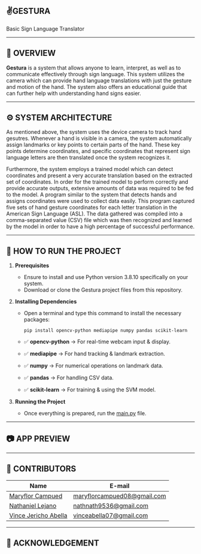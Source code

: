 ## ✌️**GESTURA**
Basic Sign Language Translator

---

## 📖 **OVERVIEW**

**Gestura** is a system that allows anyone to learn, interpret, as well as to communicate effectively through sign language. This system utilizes the camera which can provide hand language translations with just the gesture and motion of the hand. The system also offers an educational guide that can further help with understanding hand signs easier.

---

## ⚙️ **SYSTEM ARCHITECTURE**

As mentioned above, the system uses the device camera to track hand gesutres. Whenever a hand is visible in a camera, the system automatically assign landmarks or key points to certain parts of the hand. These key points determine coordinates, and specific coordinates that represent sign language letters are then translated once the system recognizes it. 

Furthermore, the system employs a trained model which can detect coordinates and present a very accurate translation based on the extracted set of coordinates. In order for the trained model to perform correctly and provide accurate outputs, extensive amounts of data was required to be fed to the model. A program similar to the system that detects hands and assigns coordinates were used to collect data easily. This program captured five sets of hand gesture coordinates for each letter translation in the American Sign Language (ASL). The data gathered was compiled into a comma-separated value (CSV) file which was then recognized and learned by the model in order to have a high percentage of successful performance. 

---

## 📝 **HOW TO RUN THE PROJECT**
1. **Prerequisites**  
   - Ensure to install and use Python version 3.8.10 specifically on your system.  
   - Download or clone the Gestura project files from this repository.

2. **Installing Dependencies**  
   - Open a terminal and type this command to install the necessary packages:  
     ```
     pip install opencv-python mediapipe numpy pandas scikit-learn
     ```

    - ✅ **opencv-python** → For real-time webcam input & display.
    - ✅ **mediapipe** → For hand tracking & landmark extraction.
    - ✅ **numpy** → For numerical operations on landmark data.
    - ✅ **pandas** → For handling CSV data.
    - ✅ **scikit-learn** → For training & using the SVM model.

3. **Running the Project**  
   - Once everything is prepared, run the <ins>main.py</ins> file.

---

## 📷 **APP PREVIEW**

---

##  <a id = "contrib"> 👷‍ CONTRIBUTORS </a> <br>

| Name | E-mail |
| --- | --- |
| <a href = "https://github.com/maryflorrr">Maryflor Campued</a>| maryflorcampued08@gmail.com  |
| <a href = "https://github.com/Nathnath95"> Nathaniel Lejano</a>| nathnath9536@gmail.com |
| <a href = "https://github.com/VinceAbella"> Vince Jericho Abella </a>| vinceabella07@gmail.com |  

---

## 🤝 **ACKNOWLEDGEMENT**
